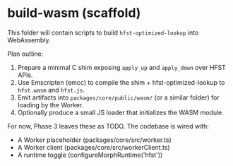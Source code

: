 # build-wasm (scaffold)

This folder will contain scripts to build `hfst-optimized-lookup` into WebAssembly.

Plan outline:
1. Prepare a minimal C shim exposing `apply_up` and `apply_down` over HFST APIs.
2. Use Emscripten (emcc) to compile the shim + hfst-optimized-lookup to `hfst.wasm` and `hfst.js`.
3. Emit artifacts into `packages/core/public/wasm/` (or a similar folder) for loading by the Worker.
4. Optionally produce a small JS loader that initializes the WASM module.

For now, Phase 3 leaves these as TODO. The codebase is wired with:
- A Worker placeholder (packages/core/src/worker.ts)
- A Worker client (packages/core/src/workerClient.ts)
- A runtime toggle (configureMorphRuntime('hfst'))

